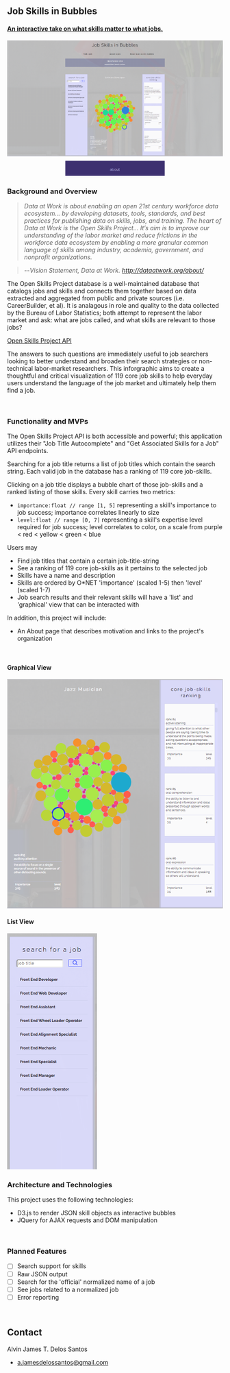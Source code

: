 ## Job Skills in Bubbles

#### [An interactive take on what skills matter to what jobs.](https://ajdelossantos.github.io/Job-Skills-in-Bubbles/)

![Welcome](https://raw.githubusercontent.com/ajdelossantos/Job-Skills-in-Bubbles/master/docs/welcome.png)

### Background and Overview

> _Data at Work is about enabling an open 21st century workforce data
> ecosystem... by developing datasets, tools, standards, and best practices for
> publishing data on skills, jobs, and training. The heart of Data at Work is
> the Open Skills Project... It’s aim is to improve our understanding of the
> labor market and reduce frictions in the workforce data ecosystem by enabling
> a more granular common language of skills among industry, academia,
> government, and nonprofit organizations._

> --<cite>Vision Statement, Data at Work. http://dataatwork.org/about/</cite>

The Open Skills Project database is a well-maintained database that catalogs
jobs and skills and connects them together based on data extracted and
aggregated from public and private sources (i.e. CareerBuilder, et al). It is
analagous in role and quality to the data collected by the Bureau of Labor
Statistics; both attempt to represent the labor market and ask: what are jobs
called, and what skills are relevant to those jobs?

[Open Skills Project API](http://api.dataatwork.org/v1/spec/)

The answers to such questions are immediately useful to job searchers looking to
better understand and broaden their search strategies or non-technical
labor-market researchers. This inforgraphic aims to create a thoughtful and
critical visualization of 119 core job skills to help everyday users understand
the language of the job market and ultimately help them find a job.

<br>

### Functionality and MVPs

The Open Skills Project API is both accessible and powerful; this application
utilizes their "Job Title Autocomplete" and "Get Associated Skills for a Job"
API endpoints.

Searching for a job title returns a list of job titles which contain the search
string. Each valid job in the database has a ranking of 119 core job-skills.

Clicking on a job title displays a bubble chart of those job-skills and a ranked
listing of those skills. Every skill carries two metrics:

* `importance:float // range [1, 5]` representing a skill's importance to job
  success; importance correlates linearly to size
* `level:float // range [0, 7]` representing a skill's expertise level required
  for job success; level correlates to color, on a scale from purple < red <
  yellow < green < blue

Users may

* Find job titles that contain a certain job-title-string
* See a ranking of 119 core job-skills as it pertains to the selected job
* Skills have a name and description
* Skills are ordered by O\*NET 'importance' (scaled 1-5) then 'level' (scaled
  1-7)
* Job search results and their relevant skills will have a 'list' and
  'graphical' view that can be interacted with

In addition, this project will include:

* An About page that describes motivation and links to the project's
  organization

<br>

#### Graphical View


![Graphical_View](https://raw.githubusercontent.com/ajdelossantos/Job-Skills-in-Bubbles/master/docs/skill-graphics.png)


#### List View


![List_View](https://raw.githubusercontent.com/ajdelossantos/Job-Skills-in-Bubbles/master/docs/job-list.png)


### Architecture and Technologies

This project uses the following technologies:

* D3.js to render JSON skill objects as interactive bubbles
* JQuery for AJAX requests and DOM manipulation

<br>

### Planned Features

* [ ] Search support for skills
* [ ] Raw JSON output
* [ ] Search for the 'official' normalized name of a job
* [ ] See jobs related to a normalized job
* [ ] Error reporting

<br>

## Contact

Alvin James T. Delos Santos

* a.jamesdelossantos@gmail.com
